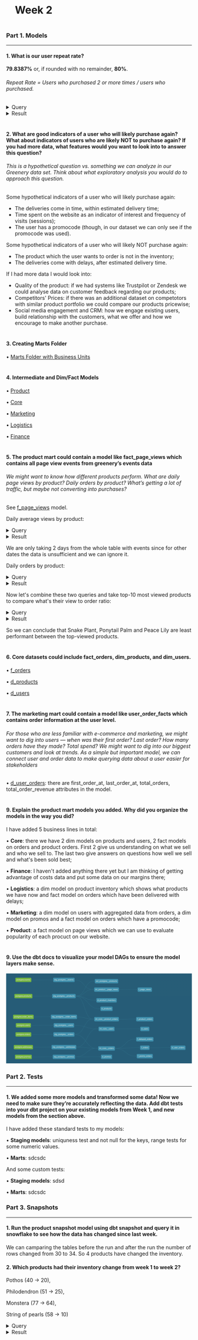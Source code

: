 <div id="user-content-toc">
  <ul>
    <summary><h1 style="display: inline-block;">Week 2</h1></summary>
  </ul>
</div>

### Part 1. Models

---

#### 1. What is our user repeat rate?

**79.8387%** or, if rounded with no remainder, **80%**.

###### Repeat Rate = Users who purchased 2 or more times / users who purchased.

<details>
  
<summary>Query</summary>
  
</br>
  
```sql
with 

  user_orders as (

    select
      user_id,
      count(distinct order_id) as count_orders,
      iff(count_orders > 1, true, false) as is_returning_user
    
    from dev_db.dbt_pavelfilatovpaltacom.stg_postgres__orders
    
    group by 1
    order by 1 asc

  )

select
  count(distinct user_id) as count_users,
  count(distinct iff(is_returning_user, user_id, null)) as count_returning_users,
  div0(count_returning_users, count_users) * 100 as rate_repeat,
  round(rate_repeat, 0) as rate_repeat_rounded_0
  
from user_orders
```
  
</details>

<details>
  
<summary>Result</summary>
  
</br>
  
| COUNT_USERS | COUNT_RETURNING_USERS | RATE_REPEAT | RATE_REPEAT_ROUNDED_0 |
| ----------- | --------------------- | ----------- | --------------------- |
| 124         | 99                    | 79.8387     | 80                    |
  
</details>

#

#### 2. What are good indicators of a user who will likely purchase again? What about indicators of users who are likely NOT to purchase again? If you had more data, what features would you want to look into to answer this question?

###### This is a hypothetical question vs. something we can analyze in our Greenery data set. Think about what exploratory analysis you would do to approach this question.

Some hypothetical indicators of a user who will likely purchase again:
- The deliveries come in time, within estimated delivery time;
- Time spent on the website as an indicator of interest and frequency of visits (sessions);
- The user has a promocode (though, in our dataset we can only see if the promocode was used).

Some hypothetical indicators of a user who will likely NOT purchase again:
- The product which the user wants to order is not in the inventory;
- The deliveries come with delays, after estimated delivery time.

If I had more data I would look into:
- Quality of the product: if we had systems like Trustpilot or Zendesk we could analyse data on customer feedback regarding our products;
- Competitors' Prices: if there was an additional dataset on competotors with similar product portfolio we could compare our products pricewise;
- Social media engagement and CRM: how we engage existing users, build relationship with the customers, what we offer and how we encourage to make another purchase.

#

#### 3. Creating Marts Folder

• [Marts Folder with Business Units](https://github.com/pavel-palta/course-dbt/tree/main/greenery/models/marts)

#

#### 4. Intermediate and Dim/Fact Models

• [Product](https://github.com/pavel-palta/course-dbt/tree/main/greenery/models/marts/product)

• [Core](https://github.com/pavel-palta/course-dbt/tree/main/greenery/models/marts/core)

• [Marketing](https://github.com/pavel-palta/course-dbt/tree/main/greenery/models/marts/marketing)

• [Logistics](https://github.com/pavel-palta/course-dbt/tree/main/greenery/models/marts/logistics)

• [Finance](https://github.com/pavel-palta/course-dbt/tree/main/greenery/models/marts/finance)

#

#### 5. The product mart could contain a model like fact_page_views which contains all page view events from greenery’s events data

###### We might want to know how different products perform. What are daily page views by product? Daily orders by product? What’s getting a lot of traffic, but maybe not converting into purchases?

See [f_page_views](https://github.com/pavel-palta/course-dbt/blob/main/greenery/models/marts/product/f_page_views.sql) model.

Daily average views by product:

<details>
  
<summary>Query</summary>

```sql
with 

daily_views_product as (

  select
    product,
    date(created_at) as report_date,
    count(distinct event_id) as views
  
  from dev_db.dbt_pavelfilatovpaltacom.f_page_views

  group by 1, 2
  order by 2 desc, 1 asc

)

select
  product,
  avg(views) as average_views
  
from daily_views_product

where 
  report_date = '2021-02-11' or 
  report_date = '2021-02-10'

group by 1
order by 2 desc
```
  
</details>

<details>
  
<summary>Result</summary>
  
</br>
  
| PRODUCT                | AVERAGE_VIEWS |
| ---------------------- | ------------- |
| Birds Nest Fern        | 40            |
| Pink Anthurium         | 37            |
| Orchid                 | 37            |
| Snake Plant            | 36.5          |
| Ponytail Palm          | 35            |
| Majesty Palm           | 34.5          |
| Bamboo                 | 34.5          |
| Peace Lily             | 33.5          |
| Ficus                  | 33.5          |
| String of pearls       | 32.5          |
| Aloe Vera              | 32.5          |
| ZZ Plant               | 32.5          |
| Arrow Head             | 32            |
| Pothos                 | 32            |
| Boston Fern            | 31.5          |
| Philodendron           | 31.5          |
| Dragon Tree            | 31            |
| Angel Wings Begonia    | 30.5          |
| Pilea Peperomioides    | 30            |
| Spider Plant           | 29.5          |
| Fiddle Leaf Fig        | 29.5          |
| Bird of Paradise       | 29.5          |
| Money Tree             | 28            |
| Rubber Plant           | 28            |
| Cactus                 | 27            |
| Alocasia Polly         | 27            |
| Calathea Makoyana      | 26            |
| Monstera               | 24.5          |
| Jade Plant             | 23            |
| Devil's Ivy            | 22.5          |
  
</details>

We are only taking 2 days from the whole table with events since for other dates the data is unsufficient and we can ignore it.

Daily orders by product:

<details>
  
<summary>Query</summary>

```sql
with 

daily_product_orders as (

  select
    product,
    date(ordered_at) as report_date,
    count(distinct order_id) as orders
  
  from dev_db.dbt_pavelfilatovpaltacom.f_product_orders

  group by 1, 2
  order by 2 desc, 1 asc

)

select
  product,
  avg(orders) as average_orders

from daily_product_orders

group by 1
order by 2 desc
```
  
</details>

<details>
  
<summary>Result</summary>
  
</br>

| PRODUCT                | AVERAGE_ORDERS |
| ---------------------- | -------------- |
| String of pearls       | 19.5           |
| Bamboo                 | 18             |
| Arrow Head             | 17.5           |
| Orchid                 | 17             |
| ZZ Plant               | 17             |
| Birds Nest Fern        | 16.5           |
| Majesty Palm           | 16.5           |
| Aloe Vera              | 16             |
| Pink Anthurium         | 15.5           |
| Cactus                 | 15             |
| Philodendron           | 15             |
| Snake Plant            | 14.5           |
| Ficus                  | 14.5           |
| Dragon Tree            | 14.5           |
| Pilea Peperomioides    | 14             |
| Rubber Plant           | 14             |
| Ponytail Palm          | 14             |
| Spider Plant           | 14             |
| Fiddle Leaf Fig        | 14             |
| Bird of Paradise       | 13.5           |
| Peace Lily             | 13.5           |
| Calathea Makoyana      | 13.5           |
| Money Tree             | 13             |
| Boston Fern            | 13             |
| Monstera               | 12.5           |
| Angel Wings Begonia    | 12             |
| Devil's Ivy            | 11             |
| Jade Plant             | 11             |
| Pothos                 | 10.5           |
| Alocasia Polly         | 10.5           |

</details>

Now let's combine these two queries and take top-10 most viewed products to compare what's their view to order ratio:

<details>
  
<summary>Query</summary>

```sql
with 

daily_views_product as (

  select
    product,
    date(created_at) as report_date,
    count(distinct event_id) as views
  
  from dev_db.dbt_pavelfilatovpaltacom.f_page_views

  group by 1, 2
  order by 2 desc, 1 asc

),

average_product_views as (

  select
    product,
    avg(views) as average_views
  
  from daily_views_product

  where 
    report_date = '2021-02-11' or 
    report_date = '2021-02-10'

  group by 1
  order by 2 desc

  limit 10

),

daily_product_orders as (

  select
    product,
    date(ordered_at) as report_date,
    count(distinct order_id) as orders
  
  from dev_db.dbt_pavelfilatovpaltacom.f_product_orders

  group by 1, 2
  order by 2 desc, 1 asc

),

average_product_orders as (

select
  product,
  avg(orders) as average_orders

from daily_product_orders

group by 1
order by 2 desc

)

select
  v.product,
  v.average_views,
  concat(round(div0(o.average_orders, v.average_views)*100), ' %') as rate_order_views

from average_product_views as v
left join average_product_orders as o
  on v.product = o.product

order by 3 asc
```
  
</details>
  
<details>
  
<summary>Result</summary>
  
</br>

| PRODUCT             | AVERAGE_VIEWS | RATE_ORDER_VIEWS |
| ------------------- | ------------- | ----------------- |
| Snake Plant         | 36.5          | 40%               |
| Ponytail Palm       | 35            | 40%               |
| Peace Lily          | 33.5          | 40%               |
| Birds Nest Fern     | 40            | 41%               |
| Pink Anthurium      | 37            | 42%               |
| Ficus               | 33.5          | 43%               |
| Orchid              | 37            | 46%               |
| Majesty Palm        | 34.5          | 48%               |
| Bamboo              | 34.5          | 52%               |
| ZZ Plant            | 32.5          | 52%               |

</details>

So we can conclude that Snake Plant, Ponytail Palm and Peace Lily are least performant between the top-viewed products.

#

#### 6. Core datasets could include fact_orders, dim_products, and dim_users.

• [f_orders](https://github.com/pavel-palta/course-dbt/blob/main/greenery/models/marts/core/f_orders.sql)

• [d_products](https://github.com/pavel-palta/course-dbt/blob/main/greenery/models/marts/core/d_products.sql)

• [d_users](https://github.com/pavel-palta/course-dbt/blob/main/greenery/models/marts/core/d_users.sql)


#

#### 7. The marketing mart could contain a model like user_order_facts which contains order information at the user level.

###### For those who are less familiar with e-commerce and marketing, we might want to dig into users — when was their first order? Last order? How many orders have they made? Total spend? We might want to dig into our biggest customers and look at trends. As a simple but important model, we can connect user and order data to make querying data about a user easier for stakeholders

• [d_user_orders](https://github.com/pavel-palta/course-dbt/blob/main/greenery/models/marts/marketing/d_user_orders.sql): there are first_order_at, last_order_at, total_orders, total_order_revenue attributes in the model.

#

#### 9. Explain the product mart models you added. Why did you organize the models in the way you did?

I have added 5 business lines in total:

• **Core**: there we have 2 dim models on products and users, 2 fact models on orders and product orders. First 2 give us understanding on what we sell and who we sell to. The last two give answers on questions how well we sell and what's been sold best;

• **Finance**: I haven't added anything there yet but I am thinking of getting advantage of costs data and put some data on our margins there;

• **Logistics**: a dim model on product inventory which shows what products we have now and fact model on orders which have been delivered with delays;

• **Marketing**: a dim model on users with aggregated data from orders, a dim model on promos and a fact model on orders which have a promocode;

• **Product**: a fact model on page views which we can use to evaluate popularity of each procuct on our website.

#

#### 9. Use the dbt docs to visualize your model DAGs to ensure the model layers make sense.

![Week 2 DAG](dag_week2.png "Week 2 DAG")

### Part 2. Tests

---

#### 1. We added some more models and transformed some data! Now we need to make sure they’re accurately reflecting the data. Add dbt tests into your dbt project on your existing models from Week 1, and new models from the section above.

I have added these standard tests to my models:

• **Staging models**: uniquness test and not null for the keys, range tests for some numeric values.

• **Marts**: sdcsdc

And some custom tests:

• **Staging models**: sdsd

• **Marts**: sdcsdc

### Part 3. Snapshots

---

#### 1. Run the product snapshot model using dbt snapshot and query it in snowflake to see how the data has changed since last week.

We can camparing the tables before the run and after the run the number of rows changed from 30 to 34. So 4 products have changed the inventory.


#### 2. Which products had their inventory change from week 1 to week 2? 

Pothos (40 -> 20), 

Philodendron (51 -> 25), 

Monstera (77 -> 64), 

String of pearls (58 -> 10)

<details>
  
<summary>Query</summary>
  
</br>
  
```sql
with 

  new_inventory_values as (

    select 
      product, 
      inventory

    from dev_db.dbt_pavelfilatovpaltacom.sst_postgres__products

    where dbt_valid_from >= '2023-04-19'

  ),

  old_inventory_values as (

    select 
      product, 
      inventory

    from dev_db.dbt_pavelfilatovpaltacom.sst_postgres__products

    where dbt_valid_from < '2023-04-19'
  
  )

select
  n.product,
  o.inventory as old_inventory,
  n.inventory as new_inventory

from new_inventory_values as n
left join old_inventory_values as o
  on n.product = o.product
```
  
</details>

<details>
  
<summary>Result</summary>
  
</br>
  
| PRODUCT             | OLD_INVENTORY | NEW_INVENTORY |
| ------------------- | ------------- | -------------- |
| Pothos              | 40            | 20             |
| Philodendron        | 51            | 25             |
| Monstera            | 77            | 64             |
| String of pearls    | 58            | 10             |
  
</details>

